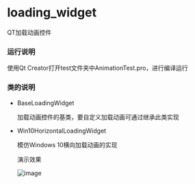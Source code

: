 # loading_widget
QT加载动画控件

### 运行说明

使用Qt Creator打开test文件夹中AnimationTest.pro，进行编译运行

### 类的说明

- BaseLoadingWidget

  加载动画控件的基类，要自定义加载动画可通过继承此类实现

- Win10HorizontalLoadingWidget

  模仿Windows 10横向加载动画的实现

  演示效果

  ![image](https://github.com/mugao-c/loading_widget/blob/main/res/2021-01-26%2020.43.54.gif)

